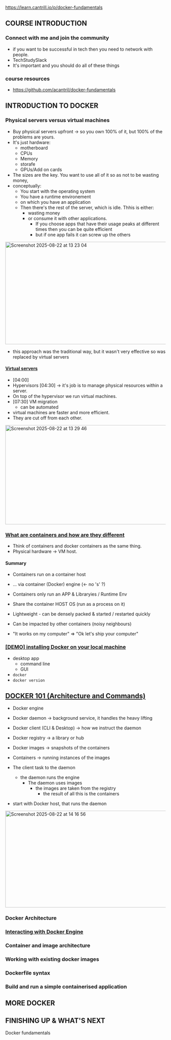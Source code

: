https://learn.cantrill.io/p/docker-fundamentals
## COURSE INTRODUCTION
### Connect with me and join the community
 - if you want to be successful in tech then you need to network with people.
 - TechStudySlack
 - It's important and you should do all of these things
### course resources

- https://github.com/acantril/docker-fundamentals

## INTRODUCTION TO DOCKER
### Physical servers versus virtual machines
- Buy physical servers upfront -> so you own 100% of it, but 100% of the problems are yours.
- It's just hardware:
  - motherboard
  - CPUs
  - Memory
  - storafe
  - GPUs/Add on cards
- The sizes are the key. You want to use all of it so as not to be wasting money,
- conceptually:
  - You start with the operating system
  - You have a runtime environement
  - on which you have an application
  - Then there's the rest of the server, which is idle. Thhis is either:
    - wasting money
    - or consume it with other applications.
      - If you choose apps that have their usage peaks at different times then you can be quite efficient
      - but if one app fails it can screw up the others

<img width="561" height="321" alt="Screenshot 2025-08-22 at 13 23 04" src="https://github.com/user-attachments/assets/8f66f192-09db-4f75-bb83-e56a73685529" />

- this approach was the traditional way, but it wasn't very effective so was replaced by virtual servers
#### [Virtual servers](https://learn.cantrill.io/courses/docker-fundamentals/lectures/44151189)

- [04:00]
- Hypervisors [04:30] -> it's job is to manage physical resources within a server.
- On top of the hypervisor we run virtual machines.
- [07:30] VM migration
  - can be automated
- virtual machines are faster and more efficient.
- They are cut off from each other. 
<img width="559" height="311" alt="Screenshot 2025-08-22 at 13 29 46" src="https://github.com/user-attachments/assets/7db8b6b4-749c-4fec-b485-d71c3469e03b" />

### [What are containers and how are they different](https://learn.cantrill.io/courses/docker-fundamentals/lectures/44151196)

- Think of containers and docker containers as the same thing.
- Physical hardware -> VM host.
#### Summary
- Containers run on a container host
- ... via container (Docker) engine (<- no 's' ?)
- Containers only run an APP & Libraryies / Runtime Env
- Share the container HOST OS (run as a process on it)
- Lightweight - can be densely packed & started / restarted quickly
- Can be impacted by other containers (noisy neighbours)

- "It works on my computer" => "Ok let's ship your computer"

### [[DEMO] installing Docker on your local machine](https://learn.cantrill.io/courses/docker-fundamentals/lectures/44151197)

- desktop app
  - command line
  - GUI
- `docker`
- `docker version`

## [DOCKER 101 (Architecture and Commands)](https://learn.cantrill.io/courses/docker-fundamentals/lectures/44151958)
- Docker engine
- Docker daemon -> background service, it handles the heavy lifting
- Docker client (CLI & Desktop) -> how we instruct the daemon
- Docker registry -> a library or hub
- Docker images -> snapshots of the containers
- Containers -> running instances of the images

- The client task to the daemon
  - the daemon runs the engine
    - The daemon uses images
      - the images are taken from the registry
        - the result of all this is the containers

- start with Docker host, that runs the daemon

<img width="554" height="303" alt="Screenshot 2025-08-22 at 14 16 56" src="https://github.com/user-attachments/assets/87ca561e-9fc7-4ee9-a8b2-e26a257734ef" />

### Docker Architecture
### [Interacting with Docker Engine](https://learn.cantrill.io/courses/docker-fundamentals/lectures/44706186)


### Container and image architecture
### Working with existing docker images
### Dockerfile syntax
### Build and run a simple containerised application
## MORE DOCKER
## FINISHING UP & WHAT'S NEXT
Docker fundamentals
